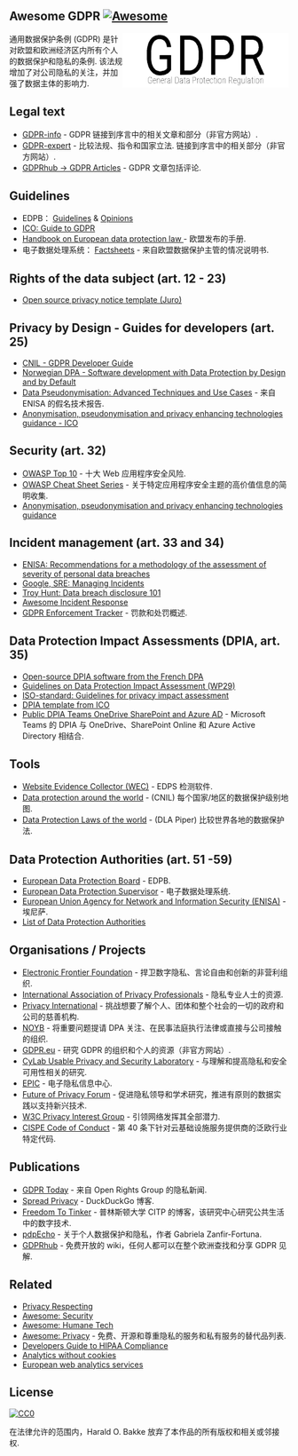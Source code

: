 <div class="github-widget" data-repo="bakke92/awesome-gdpr"></div>

## Awesome GDPR [![Awesome](https://awesome.re/badge-flat.svg)](https://awesome.re)

[<img src="https://raw.githubusercontent.com/bakke92/awesome-gdpr/master/GDPR.png" align="right" width="300">](https://eur-lex.europa.eu/legal-content/EN/TXT/?uri=CELEX%3A32016R0679)

通用数据保护条例 (GDPR) 是针对欧盟和欧洲经济区内所有个人的数据保护和隐私的条例. 该法规增加了对公司隐私的关注，并加强了数据主体的影响力.


## Legal text
* [GDPR-info](https://gdpr-info.eu/) - GDPR 链接到序言中的相关文章和部分（非官方网站）.
* [GDPR-expert](https://www.gdpr-expert.com/home.html?mid=5)  - 比较法规、指令和国家立法. 链接到序言中的相关部分（非官方网站）.
* [GDPRhub -> GDPR Articles](https://gdprhub.eu/index.php?title=Category:GDPR_Articles) - GDPR 文章包括评论.
  
## Guidelines
* EDPB： [Guidelines](https://edpb.europa.eu/our-work-tools/general-guidance/gdpr-guidelines-recommendations-best-practices_en) & [Opinions](https://edpb.europa.eu/our-work-tools/consistency-findings/opinions_en)
* [ICO: Guide to GDPR](https://ico.org.uk/for-organisations/guide-to-data-protection/guide-to-the-general-data-protection-regulation-gdpr/)
* [Handbook on European data protection law ](https://publications.europa.eu/en/publication-detail/-/publication/5b0cfa83-63f3-11e8-ab9c-01aa75ed71a1) - 欧盟发布的手册.
* 电子数据处理系统： [Factsheets](https://edps.europa.eu/data-protection/our-work/our-work-by-type/factsheets_en) - 来自欧盟数据保护主管的情况说明书.
  
## Rights of the data subject (art. 12 - 23)
* [Open source privacy notice template (Juro)](https://github.com/juro-privacy/free-privacy-notice)

## Privacy by Design - Guides for developers (art. 25)
* [CNIL - GDPR Developer Guide](https://github.com/LINCnil/GDPR-Developer-Guide)
* [Norwegian DPA - Software development with Data Protection by Design and by Default](https://www.datatilsynet.no/en/about-privacy/virksomhetenes-plikter/innebygd-personvern/data-protection-by-design-and-by-default/)
* [Data Pseudonymisation: Advanced Techniques and Use Cases](https://www.enisa.europa.eu/publications/data-pseudonymisation-advanced-techniques-and-use-cases/) - 来自 ENISA 的假名技术报告.
* [Anonymisation, pseudonymisation and privacy enhancing technologies guidance - ICO](https://ico.org.uk/about-the-ico/ico-and-stakeholder-consultations/ico-call-for-views-anonymisation-pseudonymisation-and-privacy-enhancing-technologies-guidance/)

## Security (art. 32)
* [OWASP Top 10](https://owasp.org/www-project-top-ten/) - 十大 Web 应用程序安全风险.
* [OWASP Cheat Sheet Series](https://cheatsheetseries.owasp.org/) - 关于特定应用程序安全主题的高价值信息的简明收集.
* [Anonymisation, pseudonymisation and privacy enhancing technologies guidance](https://ico.org.uk/about-the-ico/ico-and-stakeholder-consultations/ico-call-for-views-anonymisation-pseudonymisation-and-privacy-enhancing-technologies-guidance/)

## Incident management (art. 33 and 34)
* [ENISA: Recommendations for a methodology of the assessment of severity of personal data breaches](https://www.enisa.europa.eu/publications/dbn-severity)
* [Google, SRE: Managing Incidents](https://landing.google.com/sre/sre-book/chapters/managing-incidents/)
* [Troy Hunt: Data breach disclosure 101](https://www.troyhunt.com/data-breach-disclosure-101-how-to-succeed-after-youve-failed/)
* [Awesome Incident Response](https://github.com/meirwah/awesome-incident-response)
* [GDPR Enforcement Tracker](http://www.enforcementtracker.com/) - 罚款和处罚概述.

## Data Protection Impact Assessments (DPIA, art. 35)
* [Open-source DPIA software from the French DPA](https://www.cnil.fr/en/open-source-pia-software-helps-carry-out-data-protection-impact-assesment)
* [Guidelines on Data Protection Impact Assessment (WP29)](https://ec.europa.eu/newsroom/article29/item-detail.cfm?item_id=611236)
* [ISO-standard: Guidelines for privacy impact assessment](https://www.iso.org/standard/62289.html)
* [DPIA template from ICO](https://iapp.org/resources/article/sample-dpia-template/)
* [Public DPIA Teams OneDrive SharePoint and Azure AD](https://www.rijksoverheid.nl/documenten/publicaties/2022/02/21/public-dpia-teams-onedrive-sharepoint-and-azure-ad) - Microsoft Teams 的 DPIA 与 OneDrive、SharePoint Online 和 Azure Active Directory 相结合.

## Tools
* [Website Evidence Collector (WEC)](https://github.com/EU-EDPS/website-evidence-collector) - EDPS 检测软件.
* [Data protection around the world](https://www.cnil.fr/en/data-protection-around-the-world) - (CNIL) 每个国家/地区的数据保护级别地图. 
* [Data Protection Laws of the world](https://www.dlapiperdataprotection.com/) - (DLA Piper) 比较世界各地的数据保护法.
 
## Data Protection Authorities (art. 51 -59)
* [European Data Protection Board](https://edpb.europa.eu/) - EDPB.
* [European Data Protection Supervisor](https://edps.europa.eu/) - 电子数据处理系统.
* [European Union Agency for Network and Information Security (ENISA)](https://www.enisa.europa.eu/topics/data-protection) - 埃尼萨.
* [List of Data Protection Authorities](https://pdpecho.com/the-list/)
  
## Organisations / Projects
* [Electronic Frontier Foundation](https://www.eff.org/) - 捍卫数字隐私、言论自由和创新的非营利组织.
* [International Association of Privacy Professionals](https://iapp.org/) - 隐私专业人士的资源.
* [Privacy International](https://www.privacyinternational.org) - 挑战想要了解个人、团体和整个社会的一切的政府和公司的慈善机构.
* [NOYB](https://noyb.eu/) - 将重要问题提请 DPA 关注、在民事法庭执行法律或直接与公司接触的组织.
* [GDPR.eu](https://gdpr.eu/) - 研究 GDPR 的组织和个人的资源（非官方网站）.
* [CyLab Usable Privacy and Security Laboratory](https://cups.cs.cmu.edu/) - 与理解和提高隐私和安全可用性相关的研究.
* [EPIC](https://epic.org/) - 电子隐私信息中心.
* [Future of Privacy Forum](https://fpf.org/) - 促进隐私领导和学术研究，推进有原则的数据实践以支持新兴技术.
* [W3C Privacy Interest Group](https://www.w3.org/Privacy/) - 引领网络发挥其全部潜力.
* [CISPE Code of Conduct](https://www.codeofconduct.cloud/) - 第 40 条下针对云基础设施服务提供商的泛欧行业特定代码.

## Publications
* [GDPR Today](https://www.gdprtoday.org/) - 来自 Open Rights Group 的隐私新闻.
* [Spread Privacy](https://spreadprivacy.com/) - DuckDuckGo 博客.
* [Freedom To Tinker](https://freedom-to-tinker.com/) - 普林斯顿大学 CITP 的博客，该研究中心研究公共生活中的数字技术.
* [pdpEcho](https://pdpecho.com/) - 关于个人数据保护和隐私，作者 Gabriela Zanfir-Fortuna.
* [GDPRhub](https://gdprhub.eu/) - 免费开放的 wiki，任何人都可以在整个欧洲查找和分享 GDPR 见解.
    
## Related
* [Privacy Respecting](https://github.com/nikitavoloboev/privacy-respecting)
* [Awesome: Security](https://github.com/sindresorhus/awesome#security)
* [Awesome: Humane Tech](https://github.com/humanetech-community/awesome-humane-tech#readme)
* [Awesome: Privacy](https://github.com/pluja/awesome-privacy#readme) - 免费、开源和尊重隐私的服务和私有服务的替代品列表.
* [Developers Guide to HIPAA Compliance](https://github.com/truevault/hipaa-compliance-developers-guide)
* [Analytics without cookies](https://www.gocookieless.com/)
* [European web analytics services](https://european-alternatives.eu/category/web-analytics-services)

## License
[![CC0](http://mirrors.creativecommons.org/presskit/buttons/88x31/svg/cc-zero.svg)](https://creativecommons.org/publicdomain/zero/1.0/)

在法律允许的范围内，Harald O. Bakke 放弃了本作品的所有版权和相关或邻接权.
